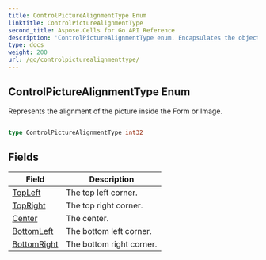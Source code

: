 ```yaml
---
title: ControlPictureAlignmentType Enum 
linktitle: ControlPictureAlignmentType
second_title: Aspose.Cells for Go API Reference
description: 'ControlPictureAlignmentType enum. Encapsulates the object that represents controlpicturealignmenttype in Go.'
type: docs
weight: 200
url: /go/controlpicturealignmenttype/
---
```


## ControlPictureAlignmentType Enum

Represents the alignment of the picture inside the Form or Image.

```go

type ControlPictureAlignmentType int32


```

## Fields

| Field | Description |
| --- | --- |
|[TopLeft](./topleft/) | The top left corner. | 
|[TopRight](./topright/) | The top right corner. | 
|[Center](./center/) | The center. | 
|[BottomLeft](./bottomleft/) | The bottom left corner. | 
|[BottomRight](./bottomright/) | The bottom right corner. | 
